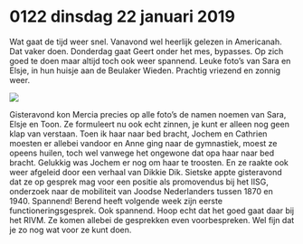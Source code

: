 # 0122 dinsdag 22 januari 2019
Wat gaat de tijd weer snel. Vanavond wel heerlijk gelezen in Americanah. Dat vaker doen. Donderdag gaat Geert onder het mes, bypasses. Op zich goed te doen maar altijd toch ook weer spannend.
Leuke foto’s van Sara en Elsje, in hun huisje aan de Beulaker Wieden. Prachtig vriezend en zonnig weer.

![](Screenshot_2024-12-12-08-24-06-571_cn.wps.xiaomi.abroad.lite-edit.jpg)


Gisteravond kon Mercia precies op alle foto’s de namen noemen van Sara, Elsje en Toon. Ze formuleert nu ook echt zinnen, je kunt er alleen nog geen klap van verstaan. Toen ik haar naar bed bracht, Jochem en Cathrien moesten er allebei vandoor en Anne ging naar de gymnastiek, moest ze opeens huilen, toch wel vanwege het ongewone dat opa haar naar bed bracht. Gelukkig was Jochem er nog om haar te troosten. En ze raakte ook weer afgeleid door een verhaal van Dikkie Dik.
Sietske appte gisteravond dat ze op gesprek mag voor een positie als promovendus bij het IISG, onderzoek naar de mobiliteit van Joodse Nederlanders tussen 1870 en 1940. Spannend! Berend heeft volgende week zijn eerste functioneringsgesprek. Ook spannend. Hoop echt dat het goed gaat daar bij het RIVM. Ze komen allebei de gesprekken even voorbespreken. Wel fijn dat je zo nog wat voor ze kunt doen.